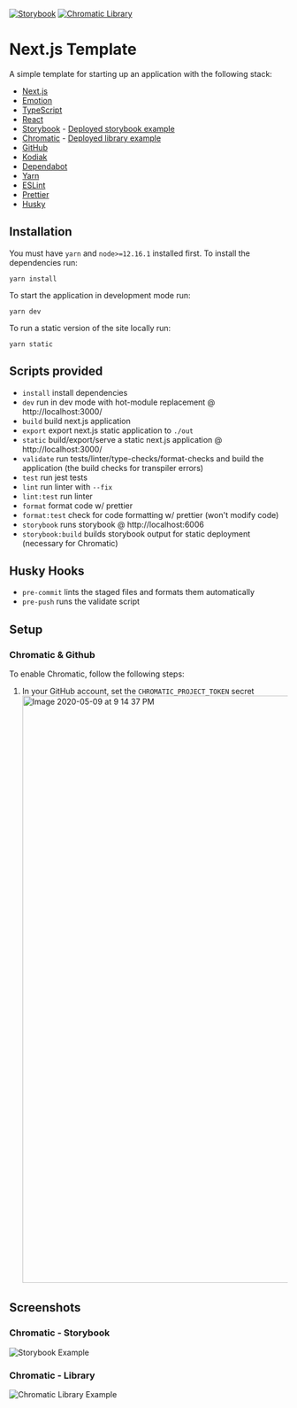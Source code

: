 [![Storybook](https://img.shields.io/badge/Chromatic-Storybook-green)](https://master--5ff5b5e3816aa60021b27e34.chromatic.com/)
[![Chromatic Library](https://img.shields.io/badge/Chromatic-Library-green)](https://www.chromatic.com/library?appId=5ff5b5e3816aa60021b27e34&branch=master)

# Next.js Template

A simple template for starting up an application with the following stack:

- [Next.js](https://nextjs.org/)
- [Emotion](https://emotion.sh/)
- [TypeScript](https://www.typescriptlang.org/)
- [React](https://reactjs.org/)
- [Storybook](https://storybook.js.org/) -
  [Deployed storybook example](https://master--5ff5b5e3816aa60021b27e34.chromatic.com/)
- [Chromatic](https://www.chromatic.com/) -
  [Deployed library example](https://chromatic.com/library?appId=5ff5b5e3816aa60021b27e34&branch=master)
- [GitHub](https://github.com/)
- [Kodiak](https://kodiakhq.com/)
- [Dependabot](https://dependabot.com/)
- [Yarn](https://yarnpkg.com/)
- [ESLint](https://eslint.org/)
- [Prettier](https://prettier.io/)
- [Husky](https://typicode.github.io/husky/#/)

## Installation

You must have `yarn` and `node>=12.16.1` installed first. To install the dependencies run:

```shell
yarn install
```

To start the application in development mode run:

```shell
yarn dev
```

To run a static version of the site locally run:

```shell
yarn static
```

## Scripts provided

- `install` install dependencies
- `dev` run in dev mode with hot-module replacement @ http://localhost:3000/
- `build` build next.js application
- `export` export next.js static application to `./out`
- `static` build/export/serve a static next.js application @ http://localhost:3000/
- `validate` run tests/linter/type-checks/format-checks and build the application (the build checks for transpiler
  errors)
- `test` run jest tests
- `lint` run linter with `--fix`
- `lint:test` run linter
- `format` format code w/ prettier
- `format:test` check for code formatting w/ prettier (won't modify code)
- `storybook` runs storybook @ http://localhost:6006
- `storybook:build` builds storybook output for static deployment (necessary for Chromatic)

## Husky Hooks

- `pre-commit` lints the staged files and formats them automatically
- `pre-push` runs the validate script

## Setup

### Chromatic & Github

To enable Chromatic, follow the following steps:

1. In your GitHub account, set the `CHROMATIC_PROJECT_TOKEN` secret
   <img width="1061" alt="Image 2020-05-09 at 9 14 37 PM" src="https://user-images.githubusercontent.com/37161095/81488693-24b7b880-923a-11ea-9be8-c9dedc0b4380.png">

## Screenshots

### Chromatic - Storybook

![Storybook Example](https://user-images.githubusercontent.com/37161095/103788866-55403400-500d-11eb-9cdd-79df7cde6683.png)

### Chromatic - Library

![Chromatic Library Example](https://user-images.githubusercontent.com/37161095/103789042-8caee080-500d-11eb-91fc-3283c6a5b07b.png)
